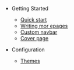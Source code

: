 * Getting Started

	* [Quick start](quickstart.md)
	* [Writing mor epages](more-pages.md)
	* [Custom navbar](custom-navbar.md)
	* [Cover page](cover.md)

* Configuration
	* [Themes](themes.md)

	